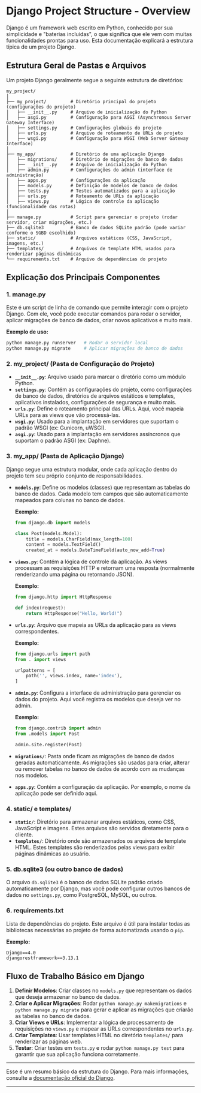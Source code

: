 # Django Project Structure - Overview

Django é um framework web escrito em Python, conhecido por sua simplicidade e "baterias incluídas", o que significa que ele vem com muitas funcionalidades prontas para uso. Esta documentação explicará a estrutura típica de um projeto Django.

## Estrutura Geral de Pastas e Arquivos

Um projeto Django geralmente segue a seguinte estrutura de diretórios:

```
my_project/
│
├── my_project/         # Diretório principal do projeto (configurações do projeto)
│   ├── __init__.py     # Arquivo de inicialização do Python
│   ├── asgi.py         # Configuração para ASGI (Asynchronous Server Gateway Interface)
│   ├── settings.py     # Configurações globais do projeto
│   ├── urls.py         # Arquivo de roteamento de URLs do projeto
│   ├── wsgi.py         # Configuração para WSGI (Web Server Gateway Interface)
│
├── my_app/             # Diretório de uma aplicação Django
│   ├── migrations/     # Diretório de migrações de banco de dados
│   ├── __init__.py     # Arquivo de inicialização do Python
│   ├── admin.py        # Configurações do admin (interface de administração)
│   ├── apps.py         # Configurações da aplicação
│   ├── models.py       # Definição de modelos de banco de dados
│   ├── tests.py        # Testes automatizados para a aplicação
│   ├── urls.py         # Roteamento de URLs da aplicação
│   ├── views.py        # Lógica de controle da aplicação (funcionalidade das rotas)
│
├── manage.py           # Script para gerenciar o projeto (rodar servidor, criar migrações, etc.)
├── db.sqlite3          # Banco de dados SQLite padrão (pode variar conforme o SGBD escolhido)
├── static/             # Arquivos estáticos (CSS, JavaScript, imagens, etc.)
├── templates/          # Arquivos de template HTML usados para renderizar páginas dinâmicas
└── requirements.txt    # Arquivo de dependências do projeto
```

## Explicação dos Principais Componentes

### 1. **manage.py**
Este é um script de linha de comando que permite interagir com o projeto Django. Com ele, você pode executar comandos para rodar o servidor, aplicar migrações de banco de dados, criar novos aplicativos e muito mais.

**Exemplo de uso:**
```bash
python manage.py runserver   # Rodar o servidor local
python manage.py migrate     # Aplicar migrações de banco de dados
```

### 2. **my_project/** (Pasta de Configuração do Projeto)

- **`__init__.py`**: Arquivo usado para marcar o diretório como um módulo Python.
- **`settings.py`**: Contém as configurações do projeto, como configurações de banco de dados, diretórios de arquivos estáticos e templates, aplicativos instalados, configurações de segurança e muito mais.
- **`urls.py`**: Define o roteamento principal das URLs. Aqui, você mapeia URLs para as views que vão processá-las.
- **`wsgi.py`**: Usado para a implantação em servidores que suportam o padrão WSGI (ex: Gunicorn, uWSGI).
- **`asgi.py`**: Usado para a implantação em servidores assíncronos que suportam o padrão ASGI (ex: Daphne).

### 3. **my_app/** (Pasta de Aplicação Django)

Django segue uma estrutura modular, onde cada aplicação dentro do projeto tem seu próprio conjunto de responsabilidades. 

- **`models.py`**: Define os modelos (classes) que representam as tabelas do banco de dados. Cada modelo tem campos que são automaticamente mapeados para colunas no banco de dados.
  
  **Exemplo:**
  ```python
  from django.db import models

  class Post(models.Model):
      title = models.CharField(max_length=100)
      content = models.TextField()
      created_at = models.DateTimeField(auto_now_add=True)
  ```

- **`views.py`**: Contém a lógica de controle da aplicação. As views processam as requisições HTTP e retornam uma resposta (normalmente renderizando uma página ou retornando JSON).

  **Exemplo:**
  ```python
  from django.http import HttpResponse

  def index(request):
      return HttpResponse("Hello, World!")
  ```

- **`urls.py`**: Arquivo que mapeia as URLs da aplicação para as views correspondentes.

  **Exemplo:**
  ```python
  from django.urls import path
  from . import views

  urlpatterns = [
      path('', views.index, name='index'),
  ]
  ```

- **`admin.py`**: Configura a interface de administração para gerenciar os dados do projeto. Aqui você registra os modelos que deseja ver no admin.

  **Exemplo:**
  ```python
  from django.contrib import admin
  from .models import Post

  admin.site.register(Post)
  ```

- **`migrations/`**: Pasta onde ficam as migrações de banco de dados geradas automaticamente. As migrações são usadas para criar, alterar ou remover tabelas no banco de dados de acordo com as mudanças nos modelos.

- **`apps.py`**: Contém a configuração da aplicação. Por exemplo, o nome da aplicação pode ser definido aqui.

### 4. **static/** e **templates/**
- **`static/`**: Diretório para armazenar arquivos estáticos, como CSS, JavaScript e imagens. Estes arquivos são servidos diretamente para o cliente.
- **`templates/`**: Diretório onde são armazenados os arquivos de template HTML. Estes templates são renderizados pelas views para exibir páginas dinâmicas ao usuário.

### 5. **db.sqlite3** (ou outro banco de dados)
O arquivo `db.sqlite3` é o banco de dados SQLite padrão criado automaticamente por Django, mas você pode configurar outros bancos de dados no `settings.py`, como PostgreSQL, MySQL, ou outros.

### 6. **requirements.txt**
Lista de dependências do projeto. Este arquivo é útil para instalar todas as bibliotecas necessárias ao projeto de forma automatizada usando o `pip`.

**Exemplo:**
```
Django==4.0
djangorestframework==3.13.1
```

## Fluxo de Trabalho Básico em Django

1. **Definir Modelos**: Criar classes no `models.py` que representam os dados que deseja armazenar no banco de dados.
2. **Criar e Aplicar Migrações**: Rodar `python manage.py makemigrations` e `python manage.py migrate` para gerar e aplicar as migrações que criarão as tabelas no banco de dados.
3. **Criar Views e URLs**: Implementar a lógica de processamento de requisições no `views.py` e mapear as URLs correspondentes no `urls.py`.
4. **Criar Templates**: Usar templates HTML no diretório `templates/` para renderizar as páginas web.
5. **Testar**: Criar testes em `tests.py` e rodar `python manage.py test` para garantir que sua aplicação funciona corretamente.

---

Esse é um resumo básico da estrutura do Django. Para mais informações, consulte a [documentação oficial do Django](https://docs.djangoproject.com/en/stable/).

--- 